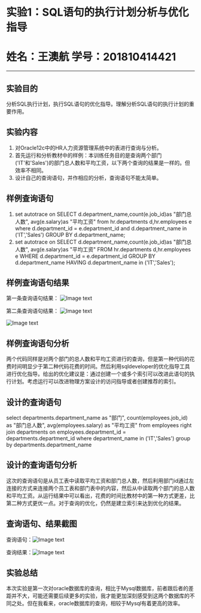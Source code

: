 # 实验1：SQL语句的执行计划分析与优化指导 #

# 姓名：王澳航  学号：201810414421 #

----------

## 实验目的 ##

分析SQL执行计划，执行SQL语句的优化指导。理解分析SQL语句的执行计划的重要作用。

## 实验内容 ##

1. 对Oracle12c中的HR人力资源管理系统中的表进行查询与分析。
2. 首先运行和分析教材中的样例：本训练任务目的是查询两个部门('IT'和'Sales')的部门总人数和平均工资，以下两个查询的结果是一样的。但效率不相同。
3. 设计自己的查询语句，并作相应的分析，查询语句不能太简单。

## 样例查询语句 ##

1. set autotrace on SELECT d.department_name,count(e.job_id)as "部门总人数", avg(e.salary)as "平均工资" from hr.departments d,hr.employees e where d.department_id = e.department_id and d.department_name in ('IT','Sales') GROUP BY d.department_name;
2. set autotrace on SELECT d.department_name,count(e.job_id)as "部门总人数", avg(e.salary)as "平均工资" FROM hr.departments d,hr.employees e WHERE d.department_id = e.department_id GROUP BY d.department_name HAVING d.department_name in ('IT','Sales');

## 样例查询语句结果 ##

第一条查询语句结果：
![Image text](https://github.com/LEBron-wan/oracle/blob/main/test1/img/1.3.png)

第二条查询语句结果：
![Image text](https://github.com/LEBron-wan/oracle/blob/main/test1/img/1.6.png)

![Image text](https://github.com/LEBron-wan/oracle/blob/main/test1/img/1.5.png)

## 样例查询语句分析 ##

两个代码同样是对两个部门的总人数和平均工资进行的查询，但是第一种代码的花费时间明显少于第二种代码花费的时间。然后利用sqldeveloper的优化指导工具进行优化指导。给出的优化建议是：通过创建一个或多个索引可以改进此语句的执行计划。考虑运行可以改进物理方案设计的访问指导或者创建推荐的索引。


## 设计的查询语句 ##

select departments.department_name as "部门", count(employees.job_id) as "部门总人数", avg(employees.salary) as "平均工资" from employees right join departments on employees.department_id = departments.department_id where department_name in ('IT','Sales') group by departments.department_name

## 设计的查询语句分析 ##

这次的查询语句是从员工表中读取平均工资和部门总人数，然后利用部门id通过左连接的方式来连接两个员工表和部门表中的内容，然后从中读取两个部门的总人数和平均工资。从运行结果中可以看出，花费的时间比教材中的第一种方式更差，比第二种方式更优一点。对于查询的优化，仍然是建立索引来达到优化的结果。

## 查询语句、结果截图 ##

查询语句：![Image text](https://github.com/LEBron-wan/oracle/blob/main/test1/img/1.7.png)


查询结果：![Image text](https://github.com/LEBron-wan/oracle/blob/main/test1/img/1.8.png)
## 实验总结 ##

本次实验是第一次对oracle数据库的查询，相比于Mysql数据库，前者跟后者的差距并不大，可能还需要后续更多的实验，我才能更加深刻感受到这两个数据库的不同之处。但在我看来，oracle数据库的查询，相较于Mysql有着更高的效率。
